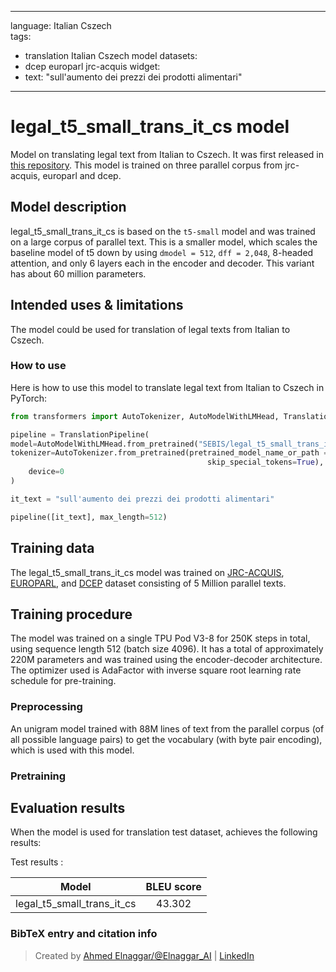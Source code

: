
---
language: Italian Cszech  
tags:
- translation Italian Cszech  model
datasets:
- dcep europarl jrc-acquis
widget:
- text: "sull'aumento dei prezzi dei prodotti alimentari"

---

# legal_t5_small_trans_it_cs model

Model on translating legal text from Italian to Cszech. It was first released in
[this repository](https://github.com/agemagician/LegalTrans). This model is trained on three parallel corpus from jrc-acquis, europarl and dcep.


## Model description

legal_t5_small_trans_it_cs is based on the `t5-small` model and was trained on a large corpus of parallel text. This is a smaller model, which scales the baseline model of t5 down by using `dmodel = 512`, `dff = 2,048`, 8-headed attention, and only 6 layers each in the encoder and decoder. This variant has about 60 million parameters.

## Intended uses & limitations

The model could be used for translation of legal texts from Italian to Cszech.

### How to use

Here is how to use this model to translate legal text from Italian to Cszech in PyTorch:

```python
from transformers import AutoTokenizer, AutoModelWithLMHead, TranslationPipeline

pipeline = TranslationPipeline(
model=AutoModelWithLMHead.from_pretrained("SEBIS/legal_t5_small_trans_it_cs"),
tokenizer=AutoTokenizer.from_pretrained(pretrained_model_name_or_path = "SEBIS/legal_t5_small_trans_it_cs", do_lower_case=False, 
                                            skip_special_tokens=True),
    device=0
)

it_text = "sull'aumento dei prezzi dei prodotti alimentari"

pipeline([it_text], max_length=512)
```

## Training data

The legal_t5_small_trans_it_cs model was trained on [JRC-ACQUIS](https://wt-public.emm4u.eu/Acquis/index_2.2.html), [EUROPARL](https://www.statmt.org/europarl/), and [DCEP](https://ec.europa.eu/jrc/en/language-technologies/dcep) dataset consisting of 5 Million parallel texts.

## Training procedure

The model was trained on a single TPU Pod V3-8 for 250K steps in total, using sequence length 512 (batch size 4096). It has a total of approximately 220M parameters and was trained using the encoder-decoder architecture. The optimizer used is AdaFactor with inverse square root learning rate schedule for pre-training.

### Preprocessing

An unigram model trained with 88M lines of text from the parallel corpus (of all possible language pairs) to get the vocabulary (with byte pair encoding), which is used with this model.

### Pretraining



## Evaluation results

When the model is used for translation test dataset, achieves the following results:

Test results :

| Model | BLEU score |
|:-----:|:-----:|
|   legal_t5_small_trans_it_cs | 43.302|


### BibTeX entry and citation info

> Created by [Ahmed Elnaggar/@Elnaggar_AI](https://twitter.com/Elnaggar_AI) | [LinkedIn](https://www.linkedin.com/in/prof-ahmed-elnaggar/)

